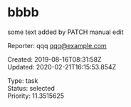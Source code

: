 # bbbb

some text added by PATCH
manual edit

Reporter: qqq <qqq@example.com>  

Created: 2019-08-16T08:31:58Z  
Updated: 2020-02-21T16:15:53.854Z

Type: task  
Status: selected  
Priority: 11.3515625
